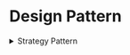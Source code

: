# Design Pattern

<details>
  <summary>Strategy Pattern</summary>

  Pada proyek ini, saya menerapkan _strategy pattern_. Saya menerapkan _pattern_ tersebut karena saya merasa _pattern_ tersebut cocok untuk kebutuhan saya pada proyek ini. Saya membutuhkan sebuah _pattern_ yang dapat mengakomodasi kebutuhan untuk membagi algoritma suatu task ke dalam beberapa tipe sesuai kebutuhannya. Dalam proyek ini, saya mengerjakan bagian kupon. Kupon memiliki kebutuhan algoritma penggunaan (pemotongan terhadap harga) yang bermacam-macam sesuai jenis kuponnya. Sebagai contoh, terdapat kupon yang menerapkan diskon dalam bentuk persentase, ada juga yang menerapkannya dalma bentuk potongan harga. Oleh karena itu, penggunaan _pattern_ ini akan mempermudah pembagian algoritmanya. Hal ini dapat dilakukan dengan sesederhana memilih class algoritma yang mengimplementasikan abstraksi algoritmanya. Ketika perlu menambah jenis algoritma pun, saya hanya perlu menambahkan kelas baru ke dalam program.

  Referensi: https://refactoring.guru/design-patterns/strategy
  
</details>

